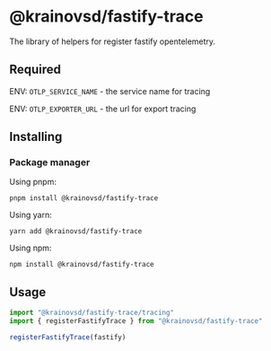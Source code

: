 # @krainovsd/fastify-trace

The library of helpers for register fastify opentelemetry. 

## Required

ENV: `OTLP_SERVICE_NAME` - the service name for tracing

ENV: `OTLP_EXPORTER_URL` - the url for export tracing


## Installing

### Package manager

Using pnpm:
```
pnpm install @krainovsd/fastify-trace
```

Using yarn:
```
yarn add @krainovsd/fastify-trace
```

Using npm:
```
npm install @krainovsd/fastify-trace
```


## Usage

```js
import "@krainovsd/fastify-trace/tracing"
import { registerFastifyTrace } from "@krainovsd/fastify-trace"

registerFastifyTrace(fastify)
```

